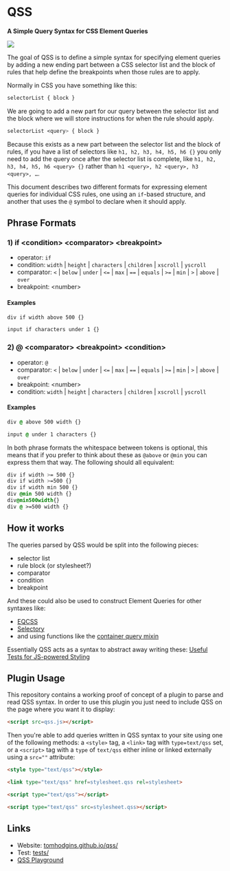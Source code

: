 # QSS

**A Simple Query Syntax for CSS Element Queries**

![](https://i.imgur.com/rntpa7l.png)

The goal of QSS is to define a simple syntax for specifying element queries by adding a new ending part between a CSS selector list and the block of rules that help define the breakpoints when those rules are to apply.

Normally in CSS you have something like this:

```css
selectorList { block }
```

We are going to add a new part for our query between the selector list and the block where we will store instructions for when the rule should apply.

```css
selectorList <query> { block }
```

Because this exists as a new part between the selector list and the block of rules, if you have a list of selectors like `h1, h2, h3, h4, h5, h6 {}` you only need to add the query once after the selector list is complete, like `h1, h2, h3, h4, h5, h6 <query> {}` rather than `h1 <query>, h2 <query>, h3 <query>, …`.

This document describes two different formats for expressing element queries for individual CSS rules, one using an `if`-based structure, and another that uses the `@` symbol to declare when it should apply.

## Phrase Formats

### 1) if &lt;condition> &lt;comparator> &lt;breakpoint>

- operator: `if`
- condition: `width` | `height` | `characters` | `children` | `xscroll` | `yscroll`
- comparator: `<` | `below` | `under` | `<=` | `max` | `==` | `equals` | `>=` | `min` | `>` | `above` | `over`
- breakpoint: &lt;number>

#### Examples

```css
div if width above 500 {}
```

```css
input if characters under 1 {}
```

### 2) @ &lt;comparator> &lt;breakpoint> &lt;condition>

- operator: `@`
- comparator: `<` | `below` | `under` | `<=` | `max` | `==` | `equals` | `>=` | `min` | `>` | `above` | `over`
- breakpoint: &lt;number>
- condition: `width` | `height` | `characters` | `children` | `xscroll` | `yscroll`

#### Examples

```css
div @ above 500 width {}
```

```css
input @ under 1 characters {}
```

In both phrase formats the whitespace between tokens is optional, this means that if you prefer to think about these as `@above` or `@min` you can express them that way. The following should all equivalent:

```css
div if width >= 500 {}
div if width >=500 {}
div if width min 500 {}
div @min 500 width {}
div@min500width{}
div @ >=500 width {}
```

## How it works

The queries parsed by QSS would be split into the following pieces:

- selector list
- rule block (or stylesheet?)
- comparator
- condition
- breakpoint

And these could also be used to construct Element Queries for other syntaxes like:

- [EQCSS](https://github.com/eqcss/eqcss)
- [Selectory](https://github.com/tomhodgins/cssplus#selectory-a-selector-resolver)
- and using functions like the [container query mixin](https://gist.github.com/tomhodgins/fc42b334beaafc75a271b1ef7c8e33ee)

Essentially QSS acts as a syntax to abstract away writing these: [Useful Tests for JS-powered Styling](https://codepen.io/tomhodgins/post/useful-tests-for-js-powered-styling)

## Plugin Usage

This repository contains a working proof of concept of a plugin to parse and read QSS syntax. In order to use this plugin you just need to include QSS on the page where you want it to display:

```html
<script src=qss.js></script>
```

Then you're able to add queries written in QSS syntax to your site using one of the following methods: a `<style>` tag, a `<link>` tag with `type=text/qss` set, or a `<script>` tag with a `type` of `text/qss` either inline or linked externally using a `src=""` attribute:

```html
<style type="text/qss"></style>
```

```html
<link type="text/qss" href=stylesheet.qss rel=stylesheet>
```

```html
<script type="text/qss"></script>
```

```html
<script type="text/qss" src=stylesheet.qss></script>
```

## Links

- Website: [tomhodgins.github.io/qss/](http://tomhodgins.github.io/qss/)
- Test: [tests/](http://tomhodgins.github.io/qss/tests/)
- [QSS Playground](https://codepen.io/tomhodgins/pen/zPzpVR)
